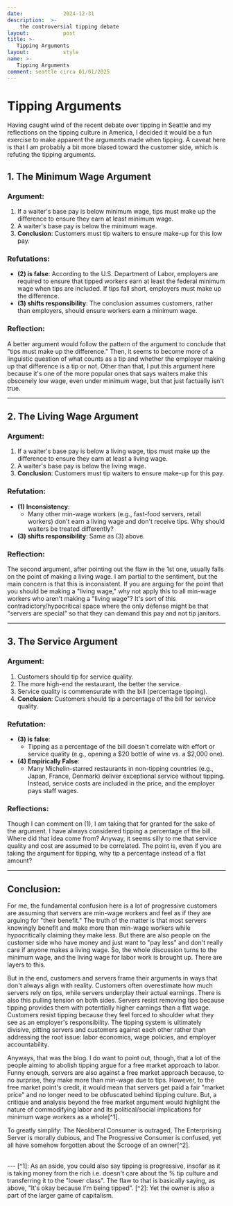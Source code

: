 ```yaml
---
date:             2024-12-31
description:  >-
    the controversial tipping debate
layout:           post
title: >-
   Tipping Arguments
layout:           style
name: >-
   Tipping Arguments
comment: seattle circa 01/01/2025
---
```


# Tipping Arguments

Having caught wind of the recent debate over tipping in Seattle and my reflections on the tipping culture in America, I decided it would be a fun exercise to make apparent the arguments made when tipping. A caveat here is that I am probably a bit more biased toward the customer side, which is refuting the tipping arguments.

## 1. The Minimum Wage Argument
### Argument:
1. If a waiter's base pay is below minimum wage, tips must make up the difference to ensure they earn at least minimum wage.
2. A waiter's base pay is below the minimum wage.
3. **Conclusion**: Customers must tip waiters to ensure make-up for this low pay.

### Refutations:
- **(2) is false**: According to the U.S. Department of Labor, employers are required to ensure that tipped workers earn at least the federal minimum wage when tips are included. If tips fall short, employers must make up the difference.
- **(3) shifts responsibility**: The conclusion assumes customers, rather than employers, should ensure workers earn a minimum wage.

### Reflection:
A better argument would follow the pattern of the argument to conclude that "tips must make up the difference." Then, it seems to become more of a linguistic question of what counts as a tip and whether the employer making up that difference is a tip or not. Other than that, I put this argument here because it's one of the more popular ones that says waiters make this obscenely low wage, even under minimum wage, but that just factually isn't true.

---

## 2. The Living Wage Argument
### Argument:
1. If a waiter's base pay is below a living wage, tips must make up the difference to ensure they earn at least a living wage.
2. A waiter's base pay is below the living wage.
3. **Conclusion**: Customers must tip waiters to ensure make-up for this pay.

### Refutation:
- **(1) Inconsistency**:
  - Many other min-wage workers (e.g., fast-food servers, retail workers) don't earn a living wage and don't receive tips. Why should waiters be treated differently?
- **(3) shifts responsibility**: Same as (3) above.

### Reflection:
The second argument, after pointing out the flaw in the 1st one, usually falls on the point of making a living wage. I am partial to the sentiment, but the main concern is that this is inconsistent. If you are arguing for the point that you should be making a "living wage," why not apply this to all min-wage workers who aren't making a "living wage"? It's sort of this contradictory/hypocritical space where the only defense might be that "servers are special" so that they can demand this pay and not tip janitors.

---

## 3. The Service Argument
### Argument:
1. Customers should tip for service quality.
2. The more high-end the restaurant, the better the service.
3. Service quality is commensurate with the bill (percentage tipping).
4. **Conclusion**: Customers should tip a percentage of the bill for service quality.

### Refutation:
- **(3) is false**:
  - Tipping as a percentage of the bill doesn't correlate with effort or service quality (e.g., opening a $20 bottle of wine vs. a $2,000 one).
- **(4) Empirically False**:
  - Many Michelin-starred restaurants in non-tipping countries (e.g., Japan, France, Denmark) deliver exceptional service without tipping. Instead, service costs are included in the price, and the employer pays staff wages.

### Reflections:
Though I can comment on (1), I am taking that for granted for the sake of the argument. I have always considered tipping a percentage of the bill. Where did that idea come from? Anyway, it seems silly to me that service quality and cost are assumed to be correlated. The point is, even if you are taking the argument for tipping, why tip a percentage instead of a flat amount?

---

## Conclusion:

For me, the fundamental confusion here is a lot of progressive customers are assuming that servers are min-wage workers and feel as if they are arguing for "their benefit." The truth of the matter is that most servers knowingly benefit and make more than min-wage workers while hypocritically claiming they make less. But there are also people on the customer side who have money and just want to "pay less" and don't really care if anyone makes a living wage. So, the whole discussion turns to the minimum wage, and the living wage for labor work is brought up. There are layers to this.

But in the end, customers and servers frame their arguments in ways that don't always align with reality. Customers often overestimate how much servers rely on tips, while servers underplay their actual earnings. There is also this pulling tension on both sides. Servers resist removing tips because tipping provides them with potentially higher earnings than a flat wage. Customers resist tipping because they feel forced to shoulder what they see as an employer's responsibility. The tipping system is ultimately divisive, pitting servers and customers against each other rather than addressing the root issue: labor economics, wage policies, and employer accountability.

Anyways, that was the blog. I do want to point out, though, that a lot of the people aiming to abolish tipping argue for a free market approach to labor. Funny enough, servers are also against a free market approach because, to no surprise, they make more than min-wage due to tips. However, to the free market point's credit, it would mean that servers get paid a fair "market price" and no longer need to be obfuscated behind tipping culture. But, a critique and analysis beyond the free market argument would highlight the nature of commodifying labor and its political/social implications for minimum wage workers as a whole[^1].

To greatly simplify: The Neoliberal Consumer is outraged, The Enterprising Server is morally dubious, and The Progressive Consumer is confused, yet all have somehow forgotten about the Scrooge of an owner[^2].

<br/>
---
[^1]: As an aside, you could also say tipping is progressive, insofar as it is taking money from the rich i.e. doesn't care about the % tip culture and transferring it to the "lower class". The flaw to that is basically saying, as above, "It's okay because I'm being tipped".
[^2]: Yet the owner is also a part of the larger game of capitalism.
